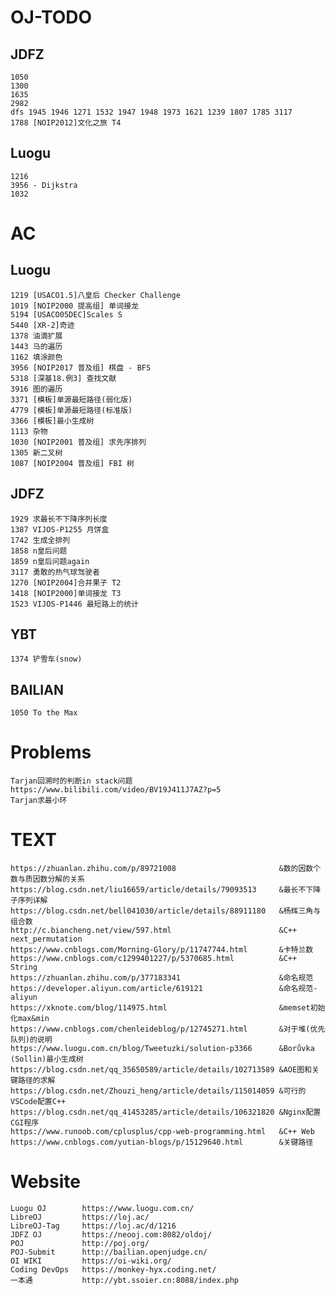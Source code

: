 # OJ-TODO
## JDFZ
    1050
    1300
    1635
    2982
    dfs 1945 1946 1271 1532 1947 1948 1973 1621 1239 1807 1785 3117
    1788 [NOIP2012]文化之旅 T4

## Luogu
    1216
    3956 - Dijkstra
    1032


# AC
## Luogu
    1219 [USACO1.5]八皇后 Checker Challenge
    1019 [NOIP2000 提高组] 单词接龙
    5194 [USACO05DEC]Scales S
    5440 [XR-2]奇迹
    1378 油滴扩展
    1443 马的遍历
    1162 填涂颜色
    3956 [NOIP2017 普及组] 棋盘 - BFS
    5318 [深基18.例3] 查找文献
    3916 图的遍历
    3371 [模板]单源最短路径(弱化版)
    4779 [模板]单源最短路径(标准版)
    3366 [模板]最小生成树
    1113 杂物
    1030 [NOIP2001 普及组] 求先序排列
    1305 新二叉树
    1087 [NOIP2004 普及组] FBI 树
    
## JDFZ
    1929 求最长不下降序列长度
    1387 VIJOS-P1255 月饼盒
    1742 生成全排列
    1858 n皇后问题
    1859 n皇后问题again
    3117 勇敢的热气球驾驶者
    1270 [NOIP2004]合并果子 T2
    1418 [NOIP2000]单词接龙 T3
    1523 VIJOS-P1446 最短路上的统计

## YBT
    1374 铲雪车(snow)
## BAILIAN
    1050 To the Max


# Problems
    Tarjan回溯时的判断in stack问题https://www.bilibili.com/video/BV19J411J7AZ?p=5
    Tarjan求最小环

# TEXT
    https://zhuanlan.zhihu.com/p/89721008                       &数的因数个数与质因数分解的关系
    https://blog.csdn.net/liu16659/article/details/79093513     &最长不下降子序列详解
    https://blog.csdn.net/bell041030/article/details/88911180   &杨辉三角与组合数
    http://c.biancheng.net/view/597.html                        &C++ next_permutation
    https://www.cnblogs.com/Morning-Glory/p/11747744.html       &卡特兰数
    https://www.cnblogs.com/c1299401227/p/5370685.html          &C++ String
    https://zhuanlan.zhihu.com/p/377183341                      &命名规范
    https://developer.aliyun.com/article/619121                 &命名规范-aliyun
    https://xknote.com/blog/114975.html                         &memset初始化max&min
    https://www.cnblogs.com/chenleideblog/p/12745271.html       &对于堆(优先队列)的说明
    https://www.luogu.com.cn/blog/Tweetuzki/solution-p3366      &Borůvka (Sollin)最小生成树
    https://blog.csdn.net/qq_35650589/article/details/102713589 &AOE图和关键路径的求解
    https://blog.csdn.net/Zhouzi_heng/article/details/115014059 &可行的VSCode配置C++
    https://blog.csdn.net/qq_41453285/article/details/106321820 &Nginx配置CGI程序
    https://www.runoob.com/cplusplus/cpp-web-programming.html   &C++ Web
    https://www.cnblogs.com/yutian-blogs/p/15129640.html        &关键路径

# Website
    Luogu OJ        https://www.luogu.com.cn/
    LibreOJ         https://loj.ac/
    LibreOJ-Tag     https://loj.ac/d/1216
    JDFZ OJ         https://neooj.com:8082/oldoj/
    POJ             http://poj.org/
    POJ-Submit      http://bailian.openjudge.cn/
    OI WIKI         https://oi-wiki.org/
    Coding DevOps   https://monkey-hyx.coding.net/
    一本通           http://ybt.ssoier.cn:8088/index.php
    